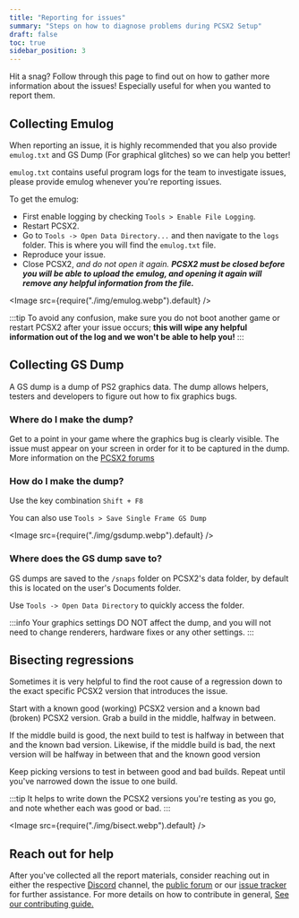 ```yaml
---
title: "Reporting for issues"
summary: "Steps on how to diagnose problems during PCSX2 Setup"
draft: false
toc: true
sidebar_position: 3
---
```


Hit a snag? Follow through this page to find out on how to gather more information about the issues! Especially useful for when you wanted to report them.

## Collecting Emulog

When reporting an issue, it is highly recommended that you also provide `emulog.txt` and GS Dump (For graphical glitches) so we can help you better!

`emulog.txt` contains useful program logs for the team to investigate issues, please provide emulog whenever you're reporting issues.

To get the emulog:

- First enable logging by checking `Tools > Enable File Logging`.
- Restart PCSX2.
- Go to `Tools -> Open Data Directory...` and then navigate to the `logs` folder. This is where you will find the `emulog.txt` file.
- Reproduce your issue.
- Close PCSX2, _and do not open it again. **PCSX2 must be closed before you will be able to upload the emulog, and opening it again will remove any helpful information from the file.**_

<Image src={require("./img/emulog.webp").default} />

:::tip
To avoid any confusion, make sure you do not boot another game or restart PCSX2 after your issue occurs; **this will wipe any helpful information out of the log and we won't be able to help you!**
:::

## Collecting GS Dump

A GS dump is a dump of PS2 graphics data. The dump allows helpers, testers and developers to figure out how to fix graphics bugs.

### Where do I make the dump?

Get to a point in your game where the graphics bug is clearly visible. The issue must appear on your screen in order for it to be captured in the dump. More information on the [PCSX2 forums](https://forums.pcsx2.net/Thread-How-to-create-a-proper-GS-dump)

### How do I make the dump?

Use the key combination `Shift + F8`

You can also use `Tools > Save Single Frame GS Dump`

<Image src={require("./img/gsdump.webp").default} />

### Where does the GS dump save to?

GS dumps are saved to the `/snaps` folder on PCSX2's data folder, by default this is located on the user's Documents folder.

Use `Tools -> Open Data Directory` to quickly access the folder.

:::info
Your graphics settings DO NOT affect the dump, and you will not need to change renderers, hardware fixes or any other settings.
:::

## Bisecting regressions

Sometimes it is very helpful to find the root cause of a regression down to the exact specific PCSX2 version that introduces the issue.

Start with a known good (working) PCSX2 version and a known bad (broken) PCSX2 version. Grab a build in the middle, halfway in between.

If the middle build is good, the next build to test is halfway in between that and the known bad version. Likewise, if the middle build is bad, the next version will be halfway in between that and the known good version

Keep picking versions to test in between good and bad builds. Repeat until you've narrowed down the issue to one build.

:::tip
It helps to write down the PCSX2 versions you're testing as you go, and note whether each was good or bad.
:::

<Image src={require("./img/bisect.webp").default} />

## Reach out for help

After you've collected all the report materials, consider reaching out in either the respective [Discord](https://www.pcsx2.net/discord) channel, the [public forum](https://forums.pcsx2.net/) or our [issue tracker](https://github.com/PCSX2/pcsx2/issues) for further assistance. For more details on how to contribute in general, [See our contributing guide.](../contributing/contributing.md)
